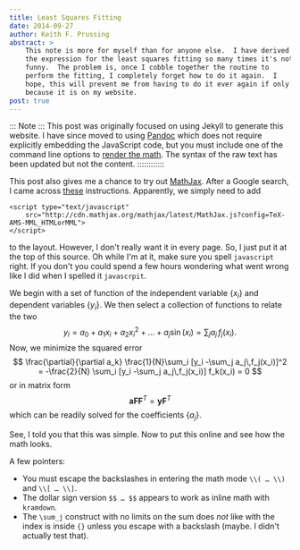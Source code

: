```yaml
---
title: Least Squares Fitting
date: 2014-09-27
author: Keith F. Prussing
abstract: >
    This note is more for myself than for anyone else.  I have derived
    the expression for the least squares fitting so many times it's not
    funny.  The problem is, once I cobble together the routine to
    perform the fitting, I completely forget how to do it again.  I
    hope, this will prevent me from having to do it ever again if only
    because it is on my website.
post: true
---
```


::: Note :::
This post was originally focused on using Jekyll to generate this
website.  I have since moved to using [Pandoc] which does not require
explicitly embedding the JavaScript code, but you must include one of
the command line options to [render the math](https://pandoc.org/MANUAL.html#math-rendering-in-html).
The syntax of the raw text has been updated but not the content.
::::::::::::

This post also gives me a chance to try out [MathJax].  After
a Google search, I came across [these][sanchez_mathjax_2014]
instructions.  Apparently, we simply need to add

    <script type="text/javascript"
        src="http://cdn.mathjax.org/mathjax/latest/MathJax.js?config=TeX-AMS-MML_HTMLorMML">
    </script>

to the layout.  However, I don't really want it in every page.  So, I
just put it at the top of this source.  Oh while I'm at it, make sure
you spell `javascript` right.  If you don't you could spend a few hours
wondering what went wrong like I did when I spelled it `javascrpit`.

We begin with a set of function of the independent variable
$\{x_i\}$ and dependent variables $\{y_i\}$.  We then select
a collection of functions to relate the two
$$
    y_i = a_0 +a_1 x_i +a_2 x_i^2 +\ldots +a_j \sin(x_i) =\sum_j
    a_j\,f_j(x_i).
$$
Now, we minimize the squared error
$$
    \frac{\partial}{\partial a_k} \frac{1}{N}\sum_i [y_i -\sum_j
    a_j\,f_j(x_i)]^2 = -\frac{2}{N} \sum_i [y_i -\sum_j a_j\,f_j(x_i)]
    f_k(x_i) = 0
$$
or in matrix form
$$
    \mathbf{a} \mathbf{F} \mathbf{F}^T = \mathbf{y} \mathbf{F}^T 
$$
which can be readily solved for the coefficients $\{a_j\}$.

See, I told you that this was simple.  Now to put this online and see
how the math looks.

A few pointers:

*   You must escape the backslashes in entering the math mode `\\( …
    \\)` and `\\[ … \\]`.
*   The dollar sign version `$$ … $$` appears to work as inline math
    with `kramdown`.
*   The `\sum_j` construct with no limits on the sum does *not* like
    with the index is inside `{}` unless you escape with a backslash
    (maybe.  I didn't actually test that).

[Pandoc]: https://pandoc.org
[MathJax]: http://www.mathjax.org
[sanchez_mathjax_2014]: http://gastonsanchez.com/blog/opinion/2014/02/16/Mathjax-with-jekyll.html

